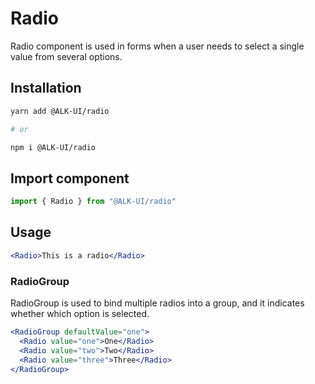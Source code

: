 # Radio

Radio component is used in forms when a user needs to select a single value from
several options.

## Installation

```sh
yarn add @ALK-UI/radio

# or

npm i @ALK-UI/radio
```

## Import component

```jsx
import { Radio } from "@ALK-UI/radio"
```

## Usage

```jsx
<Radio>This is a radio</Radio>
```

### RadioGroup

RadioGroup is used to bind multiple radios into a group, and it indicates
whether which option is selected.

```jsx
<RadioGroup defaultValue="one">
  <Radio value="one">One</Radio>
  <Radio value="two">Two</Radio>
  <Radio value="three">Three</Radio>
</RadioGroup>
```

